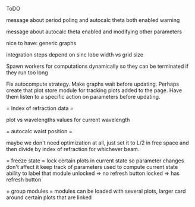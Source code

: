 ToDO

message about period poling and autocalc theta both enabled warning

message about autocalc theta enabled and modifying other parameters

nice to have: generic graphs

integration steps depend on sinc lobe width vs grid size

Spawn workers for computations dynamically so they can be terminated if they run too long

Fix autocompute strategy. Make graphs wait before updating. Perhaps create that
plot store module for tracking plots added to the page. Have them listen to
a specific action on parameters before updating.


= Index of refraction data =

plot vs wavelengths
values for current wavelength

= autocalc waist position =

maybe we don't need optimization at all,
just set it to L/2 in free space and then divide by index of refraction for
whichever beam.

= freeze state =
lock certain plots in current state so parameter changes don't affect it
keep track of parameters used to compute current state
ability to label that module
unlocked => no refresh button
locked => has refresh button

= group modules =
modules can be loaded with several plots, larger card
around certain plots that are linked
